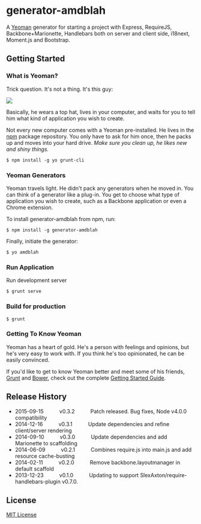# generator-amdblah

A [Yeoman](http://yeoman.io) generator for starting a project with Express, RequireJS, Backbone+Marionette, Handlebars both on server and client side, i18next, Moment.js and Bootstrap.


## Getting Started

### What is Yeoman?

Trick question. It's not a thing. It's this guy:

![](http://i.imgur.com/JHaAlBJ.png)

Basically, he wears a top hat, lives in your computer, and waits for you to tell him what kind of application you wish to create.

Not every new computer comes with a Yeoman pre-installed. He lives in the [npm](https://npmjs.org) package repository. You only have to ask for him once, then he packs up and moves into your hard drive. *Make sure you clean up, he likes new and shiny things.*

```
$ npm install -g yo grunt-cli
```

### Yeoman Generators

Yeoman travels light. He didn't pack any generators when he moved in. You can think of a generator like a plug-in. You get to choose what type of application you wish to create, such as a Backbone application or even a Chrome extension.

To install generator-amdblah from npm, run:

```
$ npm install -g generator-amdblah
```

Finally, initiate the generator:

```
$ yo amdblah
```

### Run Application

Run development server

```shell
$ grunt serve
```

### Build for production
```shell
$ grunt
```

### Getting To Know Yeoman

Yeoman has a heart of gold. He's a person with feelings and opinions, but he's very easy to work with. If you think he's too opinionated, he can be easily convinced.

If you'd like to get to know Yeoman better and meet some of his friends, [Grunt](http://gruntjs.com) and [Bower](http://bower.io), check out the complete [Getting Started Guide](https://github.com/yeoman/yeoman/wiki/Getting-Started).


## Release History
 * 2015-09-15   v0.3.2   Patch released. Bug fixes, Node v4.0.0 compatibility
 * 2014-12-16   v0.3.1   Update dependencies and refine client/server rendering
 * 2014-09-10   v0.3.0   Update dependencies and add Marionette to scaffolding
 * 2014-06-09   v0.2.1   Combines require.js into main.js and add resource cache-busting
 * 2014-02-11   v0.2.0   Remove backbone.layoutmanager in default scaffold
 * 2013-12-23   v0.1.0   Updating to support SlexAxton/require-handlebars-plugin v0.7.0.


## License

[MIT License](http://en.wikipedia.org/wiki/MIT_License)
